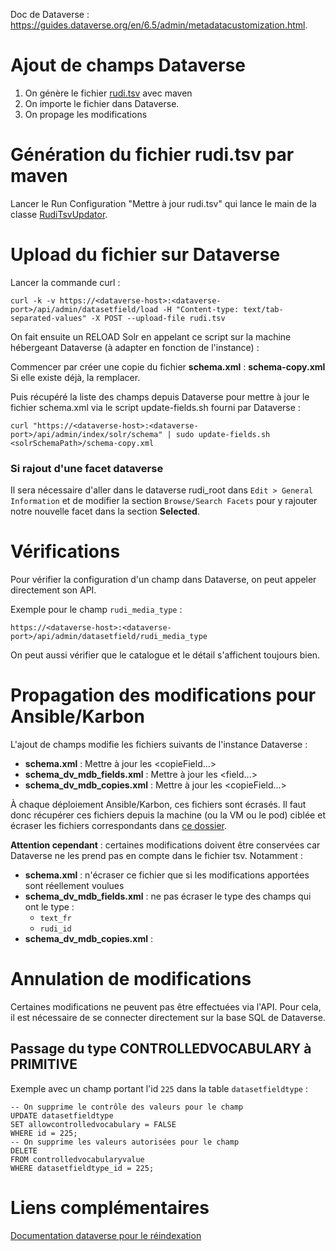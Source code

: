 Doc de Dataverse : <https://guides.dataverse.org/en/6.5/admin/metadatacustomization.html>.

# Ajout de champs Dataverse

1. On génère le fichier [rudi.tsv](rudi.tsv) avec maven
2. On importe le fichier dans Dataverse.
3. On propage les modifications

# Génération du fichier rudi.tsv par maven

Lancer le Run Configuration "Mettre à jour rudi.tsv" qui lance le main de la
classe [RudiTsvUpdator](../../java/org/rudi/facet/kaccess/helper/tsv/RudiTsvUpdator.java).

# Upload du fichier sur Dataverse

Lancer la commande curl :

```
curl -k -v https://<dataverse-host>:<dataverse-port>/api/admin/datasetfield/load -H "Content-type: text/tab-separated-values" -X POST --upload-file rudi.tsv
```

On fait ensuite un RELOAD Solr en appelant ce script sur la machine hébergeant Dataverse (à adapter en fonction de
l'instance) :

Commencer par créer une copie du fichier **schema.xml** : **schema-copy.xml**
Si elle existe déjà, la remplacer.

Puis récupéré la liste des champs depuis Dataverse pour mettre à jour le fichier schema.xml via le script
update-fields.sh fourni par Dataverse :

```
curl "https://<dataverse-host>:<dataverse-port>/api/admin/index/solr/schema" | sudo update-fields.sh <solrSchemaPath>/schema-copy.xml
```

### Si rajout d'une facet dataverse

Il sera nécessaire d'aller dans le dataverse rudi_root dans `Edit > General Information` et de modifier la section
`Browse/Search Facets` pour y rajouter notre nouvelle facet dans la section **Selected**.

# Vérifications

Pour vérifier la configuration d'un champ dans Dataverse, on peut appeler directement son API.

Exemple pour le champ `rudi_media_type` :

```
https://<dataverse-host>:<dataverse-port>/api/admin/datasetfield/rudi_media_type
```

On peut aussi vérifier que le catalogue et le détail s'affichent toujours bien.

# Propagation des modifications pour Ansible/Karbon

L'ajout de champs modifie les fichiers suivants de l'instance Dataverse :

- **schema.xml** : Mettre à jour les <copieField...>
- **schema_dv_mdb_fields.xml** : Mettre à jour les <field...>
- **schema_dv_mdb_copies.xml** : Mettre à jour les <copieField...>

À chaque déploiement Ansible/Karbon, ces fichiers sont écrasés.
Il faut donc récupérer ces fichiers depuis la machine (ou la VM ou le pod) ciblée et écraser les fichiers correspondants
dans [ce dossier](../../../../../../ci/docker-compose/dataverse/solr-data/collection1/conf).

**Attention cependant** : certaines modifications doivent être conservées car Dataverse ne les prend pas en compte dans
le fichier tsv.
Notamment :

- **schema.xml** : n'écraser ce fichier que si les modifications apportées sont réellement voulues
- **schema_dv_mdb_fields.xml** : ne pas écraser le type des champs qui ont le type :
    - `text_fr`
    - `rudi_id`
- **schema_dv_mdb_copies.xml** :

# Annulation de modifications

Certaines modifications ne peuvent pas être effectuées via l'API. Pour cela, il est nécessaire de se connecter
directement sur la base
SQL de Dataverse.

## Passage du type CONTROLLEDVOCABULARY à PRIMITIVE

Exemple avec un champ portant l'id `225` dans la table `datasetfieldtype` :

```postgresql
-- On supprime le contrôle des valeurs pour le champ
UPDATE datasetfieldtype
SET allowcontrolledvocabulary = FALSE
WHERE id = 225;
-- On supprime les valeurs autorisées pour le champ
DELETE
FROM controlledvocabularyvalue
WHERE datasetfieldtype_id = 225;
```

[RudiMetadataField]: ../../../main/java/org/rudi/facet/kaccess/constant/RudiMetadataField.java

# Liens complémentaires

[Documentation dataverse pour le réindexation](https://guides.dataverse.org/en/latest/admin/solr-search-index.html)